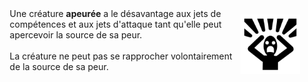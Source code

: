 <div class="warning" style='background-color:var(--bg); border-left: solid var(--titl) 4px; border-radius: 4px;'>
<p style='padding:0.7em; margin-left:0.7em; display: inline-block;'>
<img src="../../Illustrations/Conditions/Frightened.png" style="width:20%;  float:right; padding:0.7em">
Une créature <b>apeurée</b> a le désavantage aux jets de compétences et aux jets d'attaque tant qu'elle peut apercevoir la source de sa peur.<br><br>
La créature ne peut pas se rapprocher volontairement de la source de sa peur.<br>
</p>
</div>
